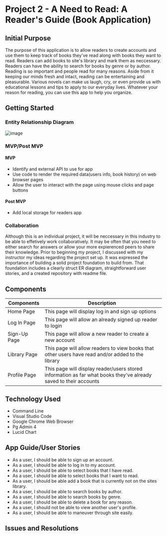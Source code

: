 # Project 2 - A Need to Read: A Reader's Guide (Book Application)
## Initial Purpose
The purpose of this application is to allow readers to create accounts and use them to keep track of books they've read along with books they want to read. Readers can add books to site's library and mark them as neccessary. Readers can have the ability to search for books by genre or by author. Reading is so important and people read for many reasons. Aside from it keeping our minds fresh and intact, reading can be entertaining and pleasurable. Various novels can make us laugh, cry, or even provide us with educational lessons and tips to apply to our everyday lives. Whatever your reason for reading, you can use this app to help you organize.  

## Getting Started
### Entity Relationship Diagram
![image](https://user-images.githubusercontent.com/68744076/97807143-c0901300-1c24-11eb-9cf2-dc6c3169de22.png)

### MVP/Post MVP
#### MVP 
  * Identify and external API to use for app
  * Use code to render the required data(users info, book history) on web browser pages
  * Allow the user to interact with the page using mouse clicks and page buttons
  
#### Post MVP
  * Add local storage for readers app


### Collaboration
Although this is an individual project, it will be neccessary in this industry to be able to effetively work collaboratively. It may be often that you need to either search for answers or allow your more expierenced peers to share their knowledge. Prior to beginning my project, I discussed with my instructor my ideas regarding the project set up. It was expressed the importance of building a solid project foundation to build from. That foundation includes a clearly struct ER diagram, straightforward user stories, and a created repository with readme file. 
## Components
|**Components**| **Description**|
| -------------| ---------------|
| Home Page    | This page will display log in and sign up options|
| Log In Page  | This page will allow an already signed up reader to login|
| Sign-Up Page | This page will allow a new reader to create a new account|
| Library Page | This page will allow readers to view books that other users have read and/or added to the library|
| Profile Page | This page will display reader/users stored information as far what books they've already saved to their accounts|

## Technology Used
* Command Line
* Visual Studio Code
* Google Chrome Web Browser
* Pg Admin 4
* Lucid Chart

## App Guide/User Stories
- As a user, I should be able to sign up an account.
- As a user, I should be able to log in to my account.
- As a user, I should be able to select books that I have read. 
- As a user, I should be able to select books that I want to read. 
- As a user, I should be able add a book that is currently not on the sites library. 
- As a user, I should be able to search books by author. 
- As a user, I should be able to search books by genre. 
- As a user, I should be able to delete a book for any reason. 
- As a user, I should not be able to view another user's profile. 
- As a user, I should be able to maneuver through site easily.

## Issues and Resolutions
